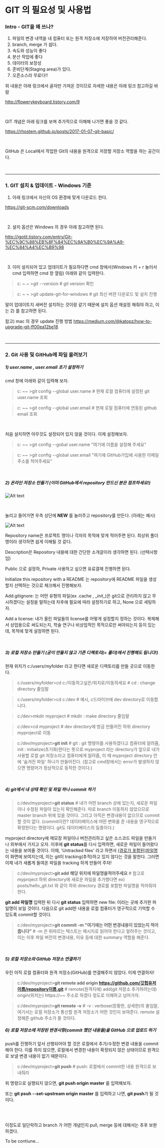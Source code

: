 # GIT 의 필요성 및 사용법

### Intro - GIT을 왜 쓰나?

1. 파일의 변경 내역을 내 컴퓨터 또는 원격 저장소에 저장하여 버전관리해준다.
2. branch, merge 가 쉽다.
3. 속도와 성능이 좋다
4. 분산 작업에 좋다
5. 데이터의 보장성
6. 준비단계(Staging area)가 있다.
7. 오픈소스라 무료다!!

위 내용은 아래 링크에서 골자만 가져온 것이므로 자세한 내용은 아래 링크 참고하길 바람

http://flowerykeyboard.tistory.com/9  

<br>

GIT 개념은 아래 링크를 보며 추가적으로 이해해 나가면 좋을 것 같다.

https://rhostem.github.io/posts/2017-01-07-git-basic/  

<br>

GitHub 은 Local에서 작업한 Git의 내용을 원격으로 저장할 저장소 역할을 하는 공간이다.  

<br>

***

### 1. GIT 설치 & 업데이트 - Windows 기준

1) 아래 링크에서 자신의 OS 환경에 맞게 다운로드 한다.

https://git-scm.com/downloads  

<br>

2) 설치 옵션은 Windows 의 경우 아래 참고하면 된다.

http://igotit.tistory.com/entry/Git-%EC%9C%88%EB%8F%84%EC%9A%B0%EC%9A%A9-%EC%84%A4%EC%B9%98  

<br>

3) 이미 설치되어 있고 업데이트가 필요하다면 cmd 창에서(Windows 키 + r 눌러서 cmd 입력하면  cmd 창 열림) 아래와 같이 입력한다.  

>  c: ~ ~ >git --version						# git version 확인

> c: ~ ~ >git update-git-for-windows			# git 최신 버젼 다운로드 및 설치 진행

말이 업데이트지 새버전 설치하는 것이랑 같기 때문에 설치 옵션 재설정 해줘야 하고, 이는 2) 를 참고하면 된다.  

참고) mac 의 경우 update 진행 방법 https://medium.com/@katopz/how-to-upgrade-git-ff00ea12be18  

<br>

***

### 2. Git 사용 및 GitHub에 파일 올려보기

##### 1) user.name , user.email 초기 설정하기

cmd 창에 아래와 같이 입력해 보자.

> c: ~~ >git config --global user.name		# 현재 로컬 컴퓨터에 설정된 git user.name 조회

> c: ~~ >git config --global user.email		# 현재 로컬 컴퓨터에 연동된 github email 조회  

<br>

처음 설치하면 아무것도 설정되어 있지 않을 것이다. 이제 설정해보자.

> c: ~~ >git config --gobal user.name "여기에 이름을 설정해 주세요"

> c: ~~ >git config --global user.email "여기에 GitHub가입에 사용한 이메일 주소를 적어주세요"  

<br>

##### 2) 온라인 저장소 만들기 (이미 GitHub에서 repository 만드신 분은 점프하세요!)

![Alt text](/images/git1_1.png)

<br>

눌리고 들어가면 우측 상단에 **NEW** 를 눌러주고 repository를 만든다. (아래는 예시)

![Alt text](/images/git1_2.png)

Repository name은 프로젝트 명이나 각자의 목적에 맞게 적어주면 된다. 최상위 폴더명이라 생각하면 쉽게 이해될 것 같다.

Description은 Repository 내용에 대한 간단한 소개글이라 생각하면 된다. (선택사항임)

Public 으로 설정하, Private 사용하고 싶으면 유료결제 진행하면 된다.

Initialize this repository with a README 는 repository에 README 파일을 생성할지 선택하는 것으로 체크해서 진행해보자.

Add.gitignore: 는 어떤 유형의 파일(ex .cache , \__init__)은 git으로 관리하지 않고 무시하겠다는 설정을 말하는데 차후에 필요에 따라 설정하기로 하고, None 으로 세팅하자.

Add a license: 내가 올린 파일들의 license를 어떻게 설정할지 정하는 것이다. 복제해서 상업용으로 써도되는지, 학술 연구나 비상업적인 목적으로만 써야되는지 등이 있는데, 목적에 맞게 설정하면 된다.  

<br>

##### 3) 로컬 저장소 만들기 (굳이 만들지 않고 기존 디렉토리(= 폴더)에서 진행해도 됩니다!)

현재 위치가 c:/users/myfolder 라고 한다면 새로운 디렉토리를 만들 곳으로 이동한다.

> c:/users/myfolder>cd c:/이동하고싶은/위치로/이동하세요        # cd : change directory 줄임말

> c:/users/myfolder>cd c:/dev      # 예시, c드라이브에 dev directory로 이동합니다.

> c:/dev>mkdir myproject      # mkdir : make directory 줄임말

> c:/dev>cd myproject      # dev directory에 방금 만들어진 하위 directory myproject로 이동

> c:/dev/myproject>**git init**      # git : git 명령어를 사용하겠다고 컴퓨터에 알려줌, init : initialize(초기화)한다는 뜻으로 myproject 라는 directory가 앞으로 내가 사용할 로컬 git 저장소라고 컴퓨터에게 알려줌, 이 때 myproject directory 안에 '숨겨진 파일' 하나가 만들어진다. (참고로 cmd창에서는 error가 발생하지 않으면 명령어가 정상적으로 동작한 것이다.)

<br>

##### 4) git에서 내 상태 확인 및 파일 하나 commit 하기

> c:/dev/myproject>**git status**      # 내가 어떤 branch 상에 있는지, 새로운 파일이나 수정된 파일이 있는지 확인해준다. 따로 branch 이동하지 않았으므로 master branch 위에 있을 것이다. 그리고 아직은 변경내용이 없으므로 commit 할 것이 없다. (commit이란? 데이터베이스에 어떤 변화를 준 내용을 영구적으로 확정한다는 명령이다. git도 데이터베이스의 일종이다.)

myproject directory에 메모장 파일이나 버전관리하고 싶은 소스코드 파일을 만들거나 외부에서 가지고 오자. 이후에 **git status**를 다시 입력하면, 새로운 파일이 들어왔다는 내용을 보여줄 것이다. 이때, 'Untracked files' 라고 하면서 <u>(경로가 포함된)파일명</u>이 화면에 보여지는데, 이는 git이 tracking(추적)하고 있지 않다는 것을 말한다. 그러면 이제 내가 새롭게 들여온 파일을 tracking 하게 만들어 주자!

> c:/dev/myproject>**git add** **해당 위치에 파일명을적어주세요**      # 참고로 myproject 하위 directory에 새로운 파일을 추가했다면 ex) posts/hello_git.txt 와 같이 하위 directory 경로를 포함한 파일명을 적어줘야 한다. 

**git add 파일명** 입력한 뒤 다시 **git status** 입력하면 new file: 이라는 곳에 추가한 파일명이 보일 것이다. 다음으로 git add한 내용을 로컬 컴퓨터가 영구적으로 기억할 수 있도록 commit할 것이다.

> c:/dev/myproject>**git commit -m "여기에는 어떤 변경내용이 있었는지 적어줍니다"**      # -m 은 뒤따르는 텍스트는 메시지로 읽어야 한다고 알려주는 것이고, 이는 이후 파일 버전의 변경내용, 이유 등에 대한 summary 역할을 해준다.

<br>

##### 5) 로컬 저장소와 GitHub 저장소 연결하기

우린 아직 로컬 컴퓨터와 원격 저장소(GitHub)를 연결해주지 않았다. 이제 연결하자!

> c:/dev/myproject>**git remote add origin https://github.com/깃헙유저이름/repository이름.git**      # remote(원격지에) add(git 저장소 추가하려는데) origin(위치는) https://~~ 주소로 하겠다 정도로 이해하고 넘어가자.

> c:/dev/myproject>**git remote -v**      #  -v : verbose(장황한, 상세한)의 줄임말, 여기서는 로컬 저장소가 통신할 원격 저장소가 어떤 것인지 보여준다. remote 설정해준 github 주소가 뜰 것이다.

##### 6) 로컬 저장소에 저장된 변경사항(commit 했던 내용들)을 GitHub 으로 업로드 하기

push를 진행하기 앞서 선행되어야 할 것은 로컬에서 추가/수정한 변경 내용을 commit 해야 한다. 이를 하지 않으면, 로컬에서 변경한 내용이 확정되지 않은 상태이므로 원격으로 보낼 변경 내용이 없기 때문이다.

> c:/dev/myproject>**git push**      # push: 로컬에서 commit한 내용 원격으로 보내줘라

위 명령으로 실행되지 않으면, **git push origin master** 를 입력해보자.

또는 **git psuh --set-upstream origin master** 를 입력하고 나면, **git push**가 될 것이다.

<br>

<br>

이정도로 일단락하고 branch 가 어떤 개념인지 pull, merge 등에 대해서는 추후 보완하겠다.

To be contiune...

